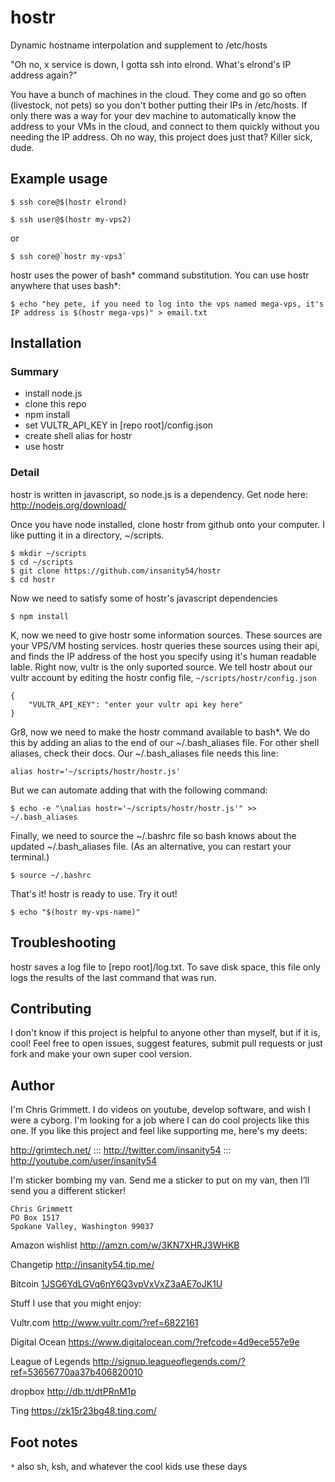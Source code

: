 # hostr
Dynamic hostname interpolation and supplement to /etc/hosts

"Oh no, x service is down, I gotta ssh into elrond. What's elrond's IP address again?" 

You have a bunch of machines in the cloud. They come and go so often (livestock, not pets) so you don't bother putting their IPs in /etc/hosts. If only there was a way for your dev machine to automatically know the address to your VMs in the cloud, and connect to them quickly without you needing the IP address. Oh no way, this project does just that? Killer sick, dude.

## Example usage

    $ ssh core@$(hostr elrond)

    $ ssh user@$(hostr my-vps2)
    
or
    
    $ ssh core@`hostr my-vps3`
    
hostr uses the power of bash* command substitution. You can use hostr anywhere that uses bash*:

    $ echo "hey pete, if you need to log into the vps named mega-vps, it's IP address is $(hostr mega-vps)" > email.txt


## Installation

### Summary

  - install node.js
  - clone this repo
  - npm install
  - set VULTR_API_KEY in [repo root]/config.json
  - create shell alias for hostr
  - use hostr
  
### Detail

hostr is written in javascript, so node.js is a dependency. Get node here: http://nodejs.org/download/

Once you have node installed, clone hostr from github onto your computer. I like putting it in a directory, ~/scripts.

    $ mkdir ~/scripts
    $ cd ~/scripts
    $ git clone https://github.com/insanity54/hostr
    $ cd hostr
  
Now we need to satisfy some of hostr's javascript dependencies

    $ npm install
    
K, now we need to give hostr some information sources. These sources are your VPS/VM hosting services. hostr queries these sources using their api, and finds the IP address of the host you specify using it's human readable lable. Right now, vultr is the only suported source. We tell hostr about our vultr account by editing the hostr config file, `~/scripts/hostr/config.json`

    {
        "VULTR_API_KEY": "enter your vultr api key here"
    }
  
Gr8, now we need to make the hostr command available to bash*. We do this by adding an alias to the end of our ~/.bash_aliases file. For other shell aliases, check their docs. Our ~/.bash_aliases file needs this line:

    alias hostr='~/scripts/hostr/hostr.js'
    
But we can automate adding that with the following command:

    $ echo -e "\nalias hostr='~/scripts/hostr/hostr.js'" >> ~/.bash_aliases

Finally, we need to source the ~/.bashrc file so bash knows about the updated ~/.bash_aliases file. (As an alternative, you can restart your terminal.)

    $ source ~/.bashrc
  
That's it! hostr is ready to use. Try it out!

    $ echo "$(hostr my-vps-name)"



## Troubleshooting

hostr saves a log file to [repo root]/log.txt. To save disk space, this file only logs the results of the last command that was run.
    

## Contributing

I don't know if this project is helpful to anyone other than myself, but if it is, cool! Feel free to open issues, suggest features, submit pull requests or just fork and make your own super cool version.


## Author

I'm Chris Grimmett. I do videos on youtube, develop software, and wish I were a cyborg. I'm looking for a job where I can do cool projects like this one. If you like this project and feel like supporting me, here's my deets:

http://grimtech.net/ ::: http://twitter.com/insanity54 ::: http://youtube.com/user/insanity54

I'm sticker bombing my van. Send me a sticker to put on my van, then I’ll send you a different sticker!

    Chris Grimmett
    PO Box 1517
    Spokane Valley, Washington 99037

Amazon wishlist
http://amzn.com/w/3KN7XHRJ3WHKB

Changetip
http://insanity54.tip.me/

Bitcoin
[1JSG6YdLGVq6nY6Q3vpVxVxZ3aAE7oJK1U](bitcoin:1JSG6YdLGVq6nY6Q3vpVxVxZ3aAE7oJK1U)


Stuff I use that you might enjoy:

Vultr.com
http://www.vultr.com/?ref=6822161

Digital Ocean
https://www.digitalocean.com/?refcode=4d9ece557e9e

League of Legends
http://signup.leagueoflegends.com/?ref=53656770aa37b406820010

dropbox
http://db.tt/dtPRnM1p

Ting
https://zk15r23bg48.ting.com/


## Foot notes

`*` also sh, ksh, and whatever the cool kids use these days
